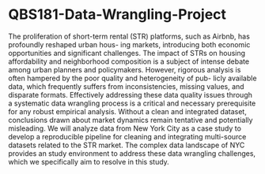 # QBS181-Data-Wrangling-Project
The proliferation of short-term rental (STR) platforms, such as Airbnb, has profoundly reshaped urban hous-
ing markets, introducing both economic opportunities and significant challenges. The impact of STRs on
housing affordability and neighborhood composition is a subject of intense debate among urban planners and
policymakers. However, rigorous analysis is often hampered by the poor quality and heterogeneity of pub-
licly available data, which frequently suffers from inconsistencies, missing values, and disparate formats.
Effectively addressing these data quality issues through a systematic data wrangling process is a critical and
necessary prerequisite for any robust empirical analysis. Without a clean and integrated dataset, conclusions
drawn about market dynamics remain tentative and potentially misleading. We will analyze data from New
York City as a case study to develop a reproducible pipeline for cleaning and integrating multi-source datasets
related to the STR market. The complex data landscape of NYC provides an study environment to address these
data wrangling challenges, which we specifically aim to resolve in this study.
